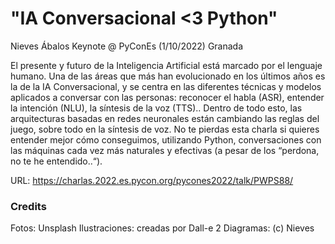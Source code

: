 # "IA Conversacional <3 Python"
Nieves Ábalos
Keynote @ PyConEs (1/10/2022) Granada

El presente y futuro de la Inteligencia Artificial está marcado por el lenguaje humano. Una de las áreas que más han evolucionado en los últimos años es la de la IA Conversacional, y se centra en las diferentes técnicas y modelos aplicados a conversar con las personas: reconocer el habla (ASR), entender la intención (NLU), la síntesis de la voz (TTS).. Dentro de todo esto, las arquitecturas basadas en redes neuronales están cambiando las reglas del juego, sobre todo en la síntesis de voz. No te pierdas esta charla si quieres entender mejor cómo conseguimos, utilizando Python, conversaciones con las máquinas cada vez más naturales y efectivas (a pesar de los “perdona, no te he entendido..“).

URL: https://charlas.2022.es.pycon.org/pycones2022/talk/PWPS88/

### Credits
Fotos: Unsplash
Ilustraciones: creadas por Dall-e 2
Diagramas: (c) Nieves

